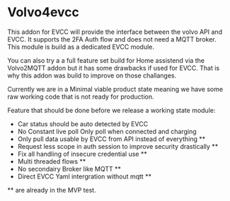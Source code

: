 # Volvo4evcc

This addon for EVCC will provide the interface between the volvo API and EVCC. It supports the 2FA Auth flow and does not need a MQTT broker. This module is build as a dedicated EVCC module. 

You can also try a a full feature set build for Home assistend via the Volvo2MQTT addon but it has some drawbacks if used for EVCC. That is why this addon was build to improve on those challanges.

Currently we are in a Minimal viable product state meaning we have some raw working code that is not ready for production. 


Feature that should be done before we release a working state module:

- Car status should be auto detected by EVCC
- No Constant live poll Only poll when connected and charging 
- Only pull data usable by EVCC from API instead of everything  **
- Request less scope in auth session to improve security drastically **
- Fix all handling of insecure credential use **
- Multi threaded flows **
- No secondairy Broker like MQTT **
- Direct EVCC Yaml intergration without mqtt  **


** are already in the MVP test.